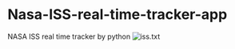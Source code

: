 # Nasa-ISS-real-time-tracker-app
NASA ISS real time tracker by python
![iss.txt](C:/Users/yousef/Pictures/Screenshots/Screenshot(14).png "iss.txt")
